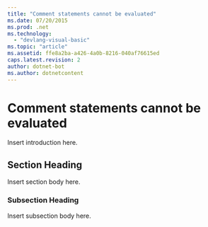 ```yaml
---
title: "Comment statements cannot be evaluated"
ms.date: 07/20/2015
ms.prod: .net
ms.technology: 
  - "devlang-visual-basic"
ms.topic: "article"
ms.assetid: ffe8a2ba-a426-4a0b-8216-040af76615ed
caps.latest.revision: 2
author: dotnet-bot
ms.author: dotnetcontent
---
```

# Comment statements cannot be evaluated
Insert introduction here.  
  
## Section Heading  
 Insert section body here.  
  
### Subsection Heading  
 Insert subsection body here.
